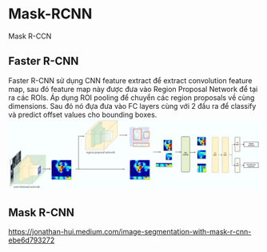 # Mask-RCNN
Mask R-CCN

## Faster R-CNN

Faster R-CNN sử dụng CNN feature extract để extract convolution feature map, sau đó feature map này được đưa vào Region Proposal Network để tại ra các ROIs. Áp dụng ROI pooling để chuyển các region proposals về cùng dimensions. Sau đó nó đựa đưa vào FC layers cùng với 2 đầu ra để classify và predict offset values cho bounding boxes.
![FasterRCNN](/images/FasterRCNN.jpeg)

## Mask R-CNN








https://jonathan-hui.medium.com/image-segmentation-with-mask-r-cnn-ebe6d793272
